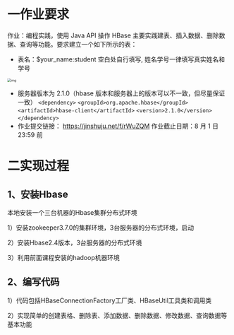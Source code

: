 # 一作业要求

作业：编程实践，使用 Java API 操作 HBase
主要实践建表、插入数据、删除数据、查询等功能。要求建立一个如下所示的表：

- 表名：$your_name:student
  空白处自行填写, 姓名学号一律填写真实姓名和学号

<img src="https://static001.infoq.cn/resource/image/21/89/21ceb17dda135b92d718a5db94603689.png" alt="img" style="zoom:50%;" />

- 服务器版本为 2.1.0（hbase 版本和服务器上的版本可以不一致，但尽量保证一致）
  `<dependency>`
      `<groupId>org.apache.hbase</groupId>`
      `<artifactId>hbase-client</artifactId>`
      `<version>2.1.0</version>`
  `</dependency>`
- 作业提交链接： https://jinshuju.net/f/rWuZQM
  作业截止日期：8 月 1 日 23:59 前

# 二实现过程

## 1、安装Hbase

本地安装一个三台机器的Hbase集群分布式环境

1）安装zookeeper3.7.0的集群环境，3台服务器的分布式环境，启动

2）安装Hbase2.4版本，3台服务器的分布式环境

3）利用前面课程安装的hadoop机器环境

## 2、编写代码

1）代码包括HBaseConnectionFactory工厂类、HBaseUtil工具类和调用类

2）实现简单的创建表格、删除表、添加数据、删除数据、修改数据、查询数据等基本功能




